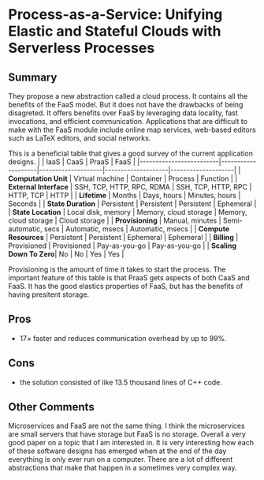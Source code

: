 # Process-as-a-Service: Unifying Elastic and Stateful Clouds with Serverless Processes
## Summary
They propose a new abstraction called a cloud process.
It contains all the benefits of the FaaS model.
But it does not have the drawbacks of being disagreted.
It offers benefits over FaaS by leveraging data locality, fast invocations, and efficient communication.
Applications that are difficult to make with the FaaS module include online map services, web-based editors such as LaTeX editors, and social networks.

This is a beneficial table that gives a good survey of the current application designs.
|                         | IaaS               | CaaS               | PraaS              | FaaS               |
|-------------------------|--------------------|--------------------|--------------------|--------------------|
| **Computation Unit**    | Virtual machine    | Container          | Process            | Function           |
| **External Interface**  | SSH, TCP, HTTP, RPC, RDMA | SSH, TCP, HTTP, RPC | HTTP, TCP         | HTTP              |
| **Lifetime**            | Months            | Days, hours       | Minutes, hours    | Seconds           |
| **State Duration**      | Persistent        | Persistent        | Persistent        | Ephemeral         |
| **State Location**      | Local disk, memory | Memory, cloud storage | Memory, cloud storage | Cloud storage  |
| **Provisioning**        | Manual, minutes   | Semi-automatic, secs | Automatic, msecs | Automatic, msecs  |
| **Compute Resources**   | Persistent        | Persistent        | Ephemeral         | Ephemeral         |
| **Billing**             | Provisioned       | Provisioned       | Pay-as-you-go     | Pay-as-you-go     |
| **Scaling Down To Zero**| No               | No               | Yes               | Yes               |

Provisioning is the amount of time it takes to start the process.
The important feature of this table is that PraaS gets aspects of both CaaS and FaaS.
It has the good elastics properties of FaaS, but has the benefits of having presitent storage.


## Pros
- 17× faster and reduces communication overhead by up to 99%.

## Cons
- the solution consisted of like 13.5 thousand lines of C++ code.

## Other Comments
Microservices and FaaS are not the same thing.
I think the microservices are small servers that have storage but FaaS is no storage.
Overall a very good paper on a topic that I am interested in.
It is very interesting how each of these software designs has emerged when at the end of the day everything is only ever run on a computer.
There are a lot of different abstractions that make that happen in a sometimes very complex way.

